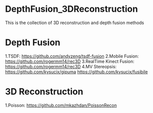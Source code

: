 # DepthFusion_3DReconstruction
This is the collection of 3D reconstruction and depth fusion methods

# Depth Fusion
1.TSDF: https://github.com/andyzeng/tsdf-fusion
2.Mobile Fusion: https://github.com/rogermm14/rec3D
3.RealTime Kinect Fusion: https://github.com/rogermm14/rec3D
4.MV Stereopsis: https://github.com/kysucix/gipuma   https://github.com/kysucix/fusibile

# 3D Reconstruction
1.Poisson: https://github.com/mkazhdan/PoissonRecon
